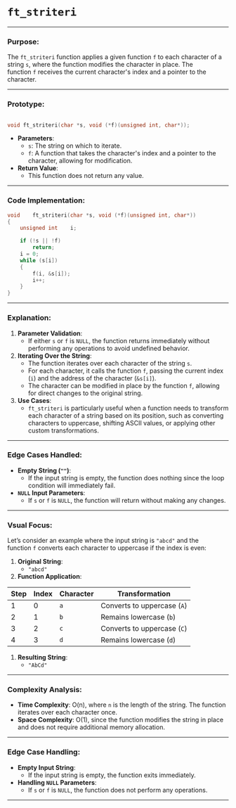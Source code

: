 # `ft_striteri`

---

### **Purpose**:

The `ft_striteri` function applies a given function `f` to each character of a string `s`, where the function modifies the character in place. The function `f` receives the current character's index and a pointer to the character.

---

### **Prototype**:

```c

void ft_striteri(char *s, void (*f)(unsigned int, char*));

```

- **Parameters**:
    - `s`: The string on which to iterate.
    - `f`: A function that takes the character's index and a pointer to the character, allowing for modification.
- **Return Value**:
    - This function does not return any value.

---

### **Code Implementation**:

```c
void	ft_striteri(char *s, void (*f)(unsigned int, char*))
{
	unsigned int	i;

	if (!s || !f)
		return;
	i = 0;
	while (s[i])
	{
		f(i, &s[i]);
		i++;
	}
}

```

---

### **Explanation**:

1. **Parameter Validation**:
    - If either `s` or `f` is `NULL`, the function returns immediately without performing any operations to avoid undefined behavior.
2. **Iterating Over the String**:
    - The function iterates over each character of the string `s`.
    - For each character, it calls the function `f`, passing the current index (`i`) and the address of the character (`&s[i]`).
    - The character can be modified in place by the function `f`, allowing for direct changes to the original string.
3. **Use Cases**:
    - `ft_striteri` is particularly useful when a function needs to transform each character of a string based on its position, such as converting characters to uppercase, shifting ASCII values, or applying other custom transformations.

---

### **Edge Cases Handled**:

- **Empty String (`""`)**:
    - If the input string is empty, the function does nothing since the loop condition will immediately fail.
- **`NULL` Input Parameters**:
    - If `s` or `f` is `NULL`, the function will return without making any changes.

---

### **Vsual Focus**:

Let’s consider an example where the input string is `"abcd"` and the function `f` converts each character to uppercase if the index is even:

1. **Original String**:
    - `"abcd"`
2. **Function Application**:

| Step | Index | Character | Transformation |
| --- | --- | --- | --- |
| 1 | 0 | `a` | Converts to uppercase (`A`) |
| 2 | 1 | `b` | Remains lowercase (`b`) |
| 3 | 2 | `c` | Converts to uppercase (`C`) |
| 4 | 3 | `d` | Remains lowercase (`d`) |
1. **Resulting String**:
    - `"AbCd"`

---

### **Complexity Analysis**:

- **Time Complexity**: O(n), where `n` is the length of the string. The function iterates over each character once.
- **Space Complexity**: O(1), since the function modifies the string in place and does not require additional memory allocation.

---

### **Edge Case Handling**:

- **Empty Input String**:
    - If the input string is empty, the function exits immediately.
- **Handling `NULL` Parameters**:
    - If `s` or `f` is `NULL`, the function does not perform any operations.

---